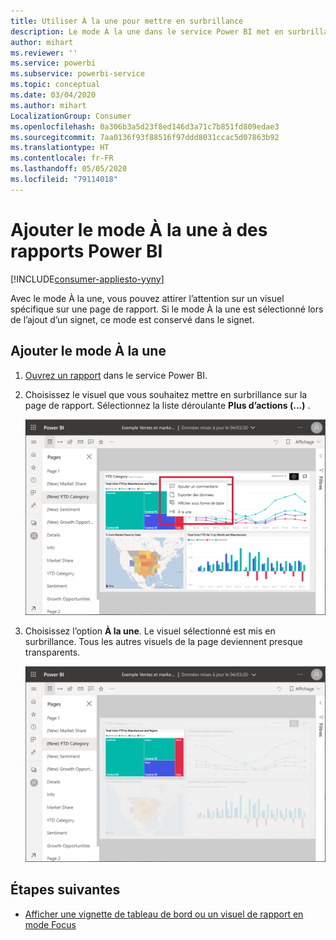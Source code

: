 ```yaml
---
title: Utiliser À la une pour mettre en surbrillance
description: Le mode À la une dans le service Power BI met en surbrillance des données et des informations importantes.
author: mihart
ms.reviewer: ''
ms.service: powerbi
ms.subservice: powerbi-service
ms.topic: conceptual
ms.date: 03/04/2020
ms.author: mihart
LocalizationGroup: Consumer
ms.openlocfilehash: 0a306b3a5d23f8ed146d3a71c7b851fd809edae3
ms.sourcegitcommit: 7aa0136f93f88516f97ddd8031ccac5d07863b92
ms.translationtype: HT
ms.contentlocale: fr-FR
ms.lasthandoff: 05/05/2020
ms.locfileid: "79114018"
---
```

# <a name="add-spotlights-to-power-bi-reports"></a>Ajouter le mode À la une à des rapports Power BI

[!INCLUDE[consumer-appliesto-yyny](../includes/consumer-appliesto-yyny.md)]

Avec le mode À la une, vous pouvez attirer l’attention sur un visuel spécifique sur une page de rapport.  Si le mode À la une est sélectionné lors de l’ajout d’un signet, ce mode est conservé dans le signet.

## <a name="add-a-spotlight"></a>Ajouter le mode À la une

1. [Ouvrez un rapport](end-user-report-open.md) dans le service Power BI.

2. Choisissez le visuel que vous souhaitez mettre en surbrillance sur la page de rapport. Sélectionnez la liste déroulante **Plus d’actions (...)** .  

    ![Comparaison des modes Focus et À la une](media/end-user-spotlight/power-bi-spotlight.png)

3. Choisissez l’option **À la une**. Le visuel sélectionné est mis en surbrillance. Tous les autres visuels de la page deviennent presque transparents. 

    ![Mode À la une](media/end-user-spotlight/power-bi-spotlighted.png)



## <a name="next-steps"></a>Étapes suivantes

* [Afficher une vignette de tableau de bord ou un visuel de rapport en mode Focus](end-user-focus.md)

